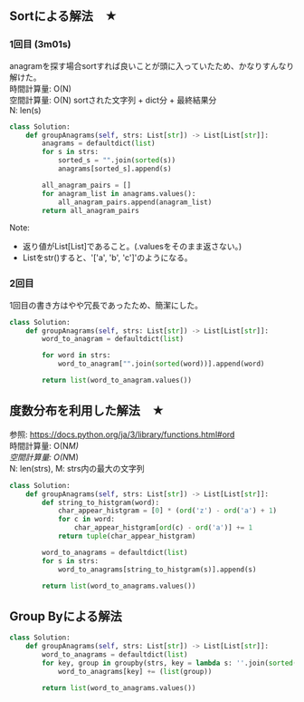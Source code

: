 ## Sortによる解法　★
### 1回目 (3m01s)
anagramを探す場合sortすれば良いことが頭に入っていたため、かなりすんなり解けた。<br>
時間計算量: O(N)<br>
空間計算量: O(N) sortされた文字列 + dict分 + 最終結果分<br>
N: len(s)
```python
class Solution:
    def groupAnagrams(self, strs: List[str]) -> List[List[str]]:
        anagrams = defaultdict(list)
        for s in strs:
            sorted_s = "".join(sorted(s))
            anagrams[sorted_s].append(s)

        all_anagram_pairs = []
        for anagram_list in anagrams.values():
            all_anagram_pairs.append(anagram_list)
        return all_anagram_pairs
```

Note:
- 返り値がList[List]であること。(.valuesをそのまま返さない。)
- Listをstr()すると、'['a', 'b', 'c']'のようになる。


### 2回目
1回目の書き方はやや冗長であったため、簡潔にした。
```python
class Solution:
    def groupAnagrams(self, strs: List[str]) -> List[List[str]]:
        word_to_anagram = defaultdict(list)

        for word in strs:
            word_to_anagram["".join(sorted(word))].append(word)

        return list(word_to_anagram.values())
```

## 度数分布を利用した解法　★
参照: https://docs.python.org/ja/3/library/functions.html#ord<br>
時間計算量: O(N*M)<br>
空間計算量: O(N*M)<br>
N: len(strs), M: strs内の最大の文字列<br>
```python
class Solution:
    def groupAnagrams(self, strs: List[str]) -> List[List[str]]:
        def string_to_histgram(word):
            char_appear_histgram = [0] * (ord('z') - ord('a') + 1)
            for c in word:
                char_appear_histgram[ord(c) - ord('a')] += 1
            return tuple(char_appear_histgram)

        word_to_anagrams = defaultdict(list)
        for s in strs:
            word_to_anagrams[string_to_histgram(s)].append(s)

        return list(word_to_anagrams.values())
```

## Group Byによる解法
```python
class Solution:
    def groupAnagrams(self, strs: List[str]) -> List[List[str]]:
        word_to_anagrams = defaultdict(list)
        for key, group in groupby(strs, key = lambda s: ''.join(sorted(s))):
            word_to_anagrams[key] += (list(group))

        return list(word_to_anagrams.values())
```
